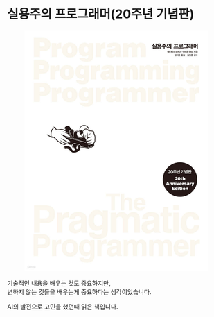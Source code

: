 # 실용주의 프로그래머(20주년 기념판)

<figure><img src="../../.gitbook/assets/image (2).png" alt=""><figcaption></figcaption></figure>

기술적인 내용을 배우는 것도 중요하지만,\
변하지 않는 것들을 배우는게 중요하다는 생각이었습니다.

AI의 발전으로 고민을 했던때 읽은 책입니다.
